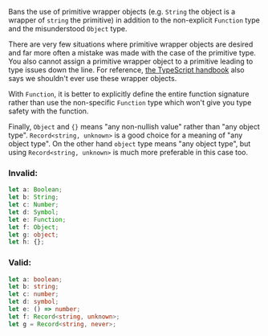 Bans the use of primitive wrapper objects (e.g. `String` the object is a
wrapper of `string` the primitive) in addition to the non-explicit `Function`
type and the misunderstood `Object` type.

There are very few situations where primitive wrapper objects are desired and
far more often a mistake was made with the case of the primitive type.  You also
cannot assign a primitive wrapper object to a primitive leading to type issues
down the line. For reference, [the TypeScript handbook] also says we shouldn't
ever use these wrapper objects.

[the TypeScript handbook]: https://www.typescriptlang.org/docs/handbook/declaration-files/do-s-and-don-ts.html#number-string-boolean-symbol-and-object

With `Function`, it is better to explicitly define the entire function
signature rather than use the non-specific `Function` type which won't give you
type safety with the function.

Finally, `Object` and `{}` means "any non-nullish value" rather than "any object
type". `Record<string, unknown>` is a good choice for a meaning of "any object
type". On the other hand `object` type means "any object type", but using
`Record<string, unknown>` is much more preferable in this case too.

### Invalid:
```typescript
let a: Boolean;
let b: String;
let c: Number;
let d: Symbol;
let e: Function;
let f: Object;
let g: object;
let h: {};
```

### Valid:
```typescript
let a: boolean;
let b: string;
let c: number;
let d: symbol;
let e: () => number;
let f: Record<string, unknown>;
let g = Record<string, never>;
```
